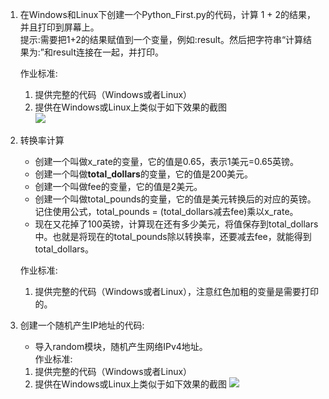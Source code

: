 1. 在Windows和Linux下创建一个Python_First.py的代码，计算 1 +
   2的结果，并且打印到屏幕上。  
   提示:需要把1+2的结果赋值到一个变量，例如:result。然后把字符串“计算结果为:”和result连接在一起，并打印。

   作业标准:
   1. 提供完整的代码（Windows或者Linux）
   2. 提供在Windows或Linux上类似于如下效果的截图  
      ![](https://gitee.com/qytang/Python_Basic/raw/master/image/Charpter3/1.1.png)
2. 转换率计算

   - 创建一个叫做x_rate的变量，它的值是0.65，表示1美元=0.65英镑。
   - 创建一个叫做**total_dollars**的变量，它的值是200美元。
   - 创建一个叫做fee的变量，它的值是2美元。
   - 创建一个叫做total_pounds的变量，它的值是美元转换后的对应的英镑。记住使用公式，total_pounds = (total_dollars减去fee)乘以x_rate。
   - 现在又花掉了100英镑，计算现在还有多少美元，将值保存到total_dollars中。也就是将现在的total_pounds除以转换率，还要减去fee，就能得到total_dollars。

   作业标准:
   1. 提供完整的代码（Windows或者Linux），注意红色加粗的变量是需要打印的。
3. 创建一个随机产生IP地址的代码:
   - 导入random模块，随机产生网络IPv4地址。  
   作业标准:
   1. 提供完整的代码（Windows或者Linux）
   2. 提供在Windows或Linux上类似于如下效果的截图
   ![](https://gitee.com/qytang/Python_Basic/raw/master/image/Charpter3/1.2.png)

